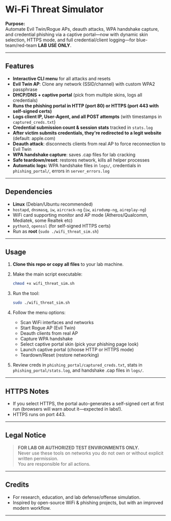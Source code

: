 # Wi-Fi Threat Simulator

**Purpose:**  
Automate Evil Twin/Rogue APs, deauth attacks, WPA handshake capture, and credential phishing via a captive portal—now with dynamic skin selection, HTTPS mode, and full credential/client logging—for blue-team/red-team **LAB USE ONLY**.

---

## Features

- **Interactive CLI menu** for all attacks and resets
- **Evil Twin AP**: Clone any network (SSID/channel) with custom WPA2 passphrase
- **DHCP/DNS + captive portal** (pick from multiple skins, logs all credentials)
- **Runs the phishing portal in HTTP (port 80) or HTTPS (port 443 with self-signed certs)**
- **Logs client IP, User-Agent, and all POST attempts** (with timestamps in `captured_creds.txt`)
- **Credential submission count & session stats** tracked in `stats.log`
- **After victim submits credentials, they're redirected to a legit website** (default: apple.com)
- **Deauth attack**: disconnects clients from real AP to force reconnection to Evil Twin
- **WPA handshake capture**: saves .cap files for lab cracking
- **Safe teardown/reset**: restores network, kills all helper processes
- **Automatic logs:** WPA handshake files in `logs/`, credentials in `phishing_portal/`, errors in `server_errors.log`

---

## Dependencies

- **Linux** (Debian/Ubuntu recommended)
- `hostapd`, `dnsmasq`, `iw`, `aircrack-ng` (`iw`, `airodump-ng`, `aireplay-ng`)
- WiFi card supporting monitor and AP mode (Atheros/Qualcomm, Mediatek, some Realtek etc)
- `python3`, `openssl` (for self-signed HTTPS certs)
- Run as **root** (`sudo ./wifi_threat_sim.sh`)

---

## Usage

1. **Clone this repo or copy all files** to your lab machine.
2. Make the main script executable:
    ```bash
    chmod +x wifi_threat_sim.sh
    ```
3. Run the tool:
    ```bash
    sudo ./wifi_threat_sim.sh
    ```
4. Follow the menu options:
    - Scan WiFi interfaces and networks
    - Start Rogue AP (Evil Twin)
    - Deauth clients from real AP
    - Capture WPA handshake
    - Select captive portal skin (pick your phishing page look)
    - Launch captive portal (choose HTTP or HTTPS mode)
    - Teardown/Reset (restore networking)

5. Review creds in `phishing_portal/captured_creds.txt`, stats in `phishing_portal/stats.log`, and handshake .cap files in `logs/`.

---

## HTTPS Notes

- If you select HTTPS, the portal auto-generates a self-signed cert at first run (browsers will warn about it—expected in labs!).
- HTTPS runs on port 443.

---

## Legal Notice

> **FOR LAB OR AUTHORIZED TEST ENVIRONMENTS ONLY.**  
> Never use these tools on networks you do not own or without explicit written permission.  
> You are responsible for all actions.

---

## Credits

- For research, education, and lab defense/offense simulation.
- Inspired by open-source WiFi & phishing projects, but with an improved modern workflow.

---
